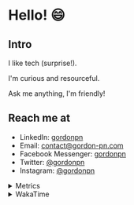 # Hello! 😄

## Intro

I like tech (surprise!).

I'm curious and resourceful.

Ask me anything, I'm friendly!

## Reach me at

- LinkedIn: [gordonpn](https://www.linkedin.com/in/gordonpn/)
- Email: [contact@gordon-pn.com](mailto:contact@gordon-pn.com)
- Facebook Messenger: [gordonpn](https://www.messenger.com/t/Gordonpn)
- Twitter: [@gordonpn](https://twitter.com/Gordonpn)
- Instagram: [@gordonpn](https://www.instagram.com/gordonpn/)

<details>
  <summary>Metrics</summary>

  <img align="center" src="https://github.com/gordonpn/gordonpn/blob/master/github-metrics.svg" alt="GitHub Metrics">

</details>

<details>
  <summary>WakaTime</summary>

  <!--START_SECTION:waka-->
📊 **This Week I Spent My Time On** 

```text
💬 Programming Languages: 
Brazil Dependency Config 10 mins             ███████░░░░░░░░░░░░░░░░░░   26.12 % 
Properties               10 mins             ██████░░░░░░░░░░░░░░░░░░░   25.89 % 
Java                     6 mins              ████░░░░░░░░░░░░░░░░░░░░░   15.75 % 
SQL                      4 mins              ███░░░░░░░░░░░░░░░░░░░░░░   11.82 % 
Groovy                   4 mins              ███░░░░░░░░░░░░░░░░░░░░░░   10.73 % 

🔥 Editors: 
IntelliJ IDEA            34 mins             ██████████████████████░░░   86.50 % 
VS Code                  5 mins              ███░░░░░░░░░░░░░░░░░░░░░░   13.50 % 
```


 Last Updated on 07/12/2024 10:25:01 UTC
<!--END_SECTION:waka-->
</details>
